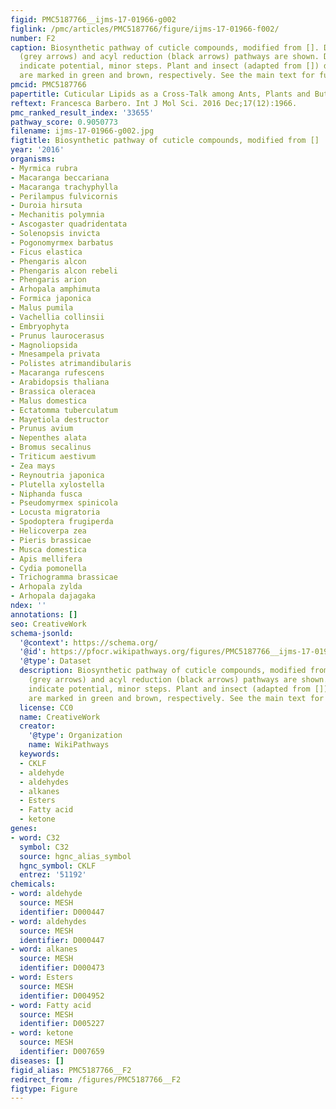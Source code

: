 ```yaml
---
figid: PMC5187766__ijms-17-01966-g002
figlink: /pmc/articles/PMC5187766/figure/ijms-17-01966-f002/
number: F2
caption: Biosynthetic pathway of cuticle compounds, modified from []. Decarbonylation
  (grey arrows) and acyl reduction (black arrows) pathways are shown. Dotted arrows
  indicate potential, minor steps. Plant and insect (adapted from []) decarbonylation
  are marked in green and brown, respectively. See the main text for further explanation.
pmcid: PMC5187766
papertitle: Cuticular Lipids as a Cross-Talk among Ants, Plants and Butterflies.
reftext: Francesca Barbero. Int J Mol Sci. 2016 Dec;17(12):1966.
pmc_ranked_result_index: '33655'
pathway_score: 0.9050773
filename: ijms-17-01966-g002.jpg
figtitle: Biosynthetic pathway of cuticle compounds, modified from []
year: '2016'
organisms:
- Myrmica rubra
- Macaranga beccariana
- Macaranga trachyphylla
- Perilampus fulvicornis
- Duroia hirsuta
- Mechanitis polymnia
- Ascogaster quadridentata
- Solenopsis invicta
- Pogonomyrmex barbatus
- Ficus elastica
- Phengaris alcon
- Phengaris alcon rebeli
- Phengaris arion
- Arhopala amphimuta
- Formica japonica
- Malus pumila
- Vachellia collinsii
- Embryophyta
- Prunus laurocerasus
- Magnoliopsida
- Mnesampela privata
- Polistes atrimandibularis
- Macaranga rufescens
- Arabidopsis thaliana
- Brassica oleracea
- Malus domestica
- Ectatomma tuberculatum
- Mayetiola destructor
- Prunus avium
- Nepenthes alata
- Bromus secalinus
- Triticum aestivum
- Zea mays
- Reynoutria japonica
- Plutella xylostella
- Niphanda fusca
- Pseudomyrmex spinicola
- Locusta migratoria
- Spodoptera frugiperda
- Helicoverpa zea
- Pieris brassicae
- Musca domestica
- Apis mellifera
- Cydia pomonella
- Trichogramma brassicae
- Arhopala zylda
- Arhopala dajagaka
ndex: ''
annotations: []
seo: CreativeWork
schema-jsonld:
  '@context': https://schema.org/
  '@id': https://pfocr.wikipathways.org/figures/PMC5187766__ijms-17-01966-g002.html
  '@type': Dataset
  description: Biosynthetic pathway of cuticle compounds, modified from []. Decarbonylation
    (grey arrows) and acyl reduction (black arrows) pathways are shown. Dotted arrows
    indicate potential, minor steps. Plant and insect (adapted from []) decarbonylation
    are marked in green and brown, respectively. See the main text for further explanation.
  license: CC0
  name: CreativeWork
  creator:
    '@type': Organization
    name: WikiPathways
  keywords:
  - CKLF
  - aldehyde
  - aldehydes
  - alkanes
  - Esters
  - Fatty acid
  - ketone
genes:
- word: C32
  symbol: C32
  source: hgnc_alias_symbol
  hgnc_symbol: CKLF
  entrez: '51192'
chemicals:
- word: aldehyde
  source: MESH
  identifier: D000447
- word: aldehydes
  source: MESH
  identifier: D000447
- word: alkanes
  source: MESH
  identifier: D000473
- word: Esters
  source: MESH
  identifier: D004952
- word: Fatty acid
  source: MESH
  identifier: D005227
- word: ketone
  source: MESH
  identifier: D007659
diseases: []
figid_alias: PMC5187766__F2
redirect_from: /figures/PMC5187766__F2
figtype: Figure
---
```


